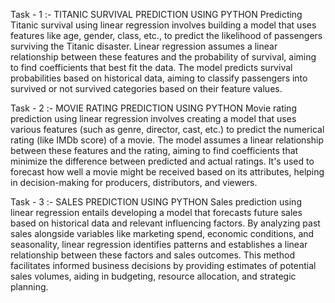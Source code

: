 Task - 1 :- TITANIC SURVIVAL PREDICTION USING PYTHON
Predicting Titanic survival using linear regression involves building a model that uses features like age, gender, class, etc., to predict the likelihood of passengers surviving the Titanic disaster. Linear regression assumes a linear relationship between these features and the probability of survival, aiming to find coefficients that best fit the data. The model predicts survival probabilities based on historical data, aiming to classify passengers into survived or not survived categories based on their feature values.

Task - 2 :- MOVIE RATING PREDICTION USING PYTHON
Movie rating prediction using linear regression involves creating a model that uses various features (such as genre, director, cast, etc.) to predict the numerical rating (like IMDb score) of a movie. The model assumes a linear relationship between these features and the rating, aiming to find coefficients that minimize the difference between predicted and actual ratings. It's used to forecast how well a movie might be received based on its attributes, helping in decision-making for producers, distributors, and viewers.

Task - 3 :- SALES PREDICTION USING PYTHON
Sales prediction using linear regression entails developing a model that forecasts future sales based on historical data and relevant influencing factors. By analyzing past sales alongside variables like marketing spend, economic conditions, and seasonality, linear regression identifies patterns and establishes a linear relationship between these factors and sales outcomes. This method facilitates informed business decisions by providing estimates of potential sales volumes, aiding in budgeting, resource allocation, and strategic planning.
